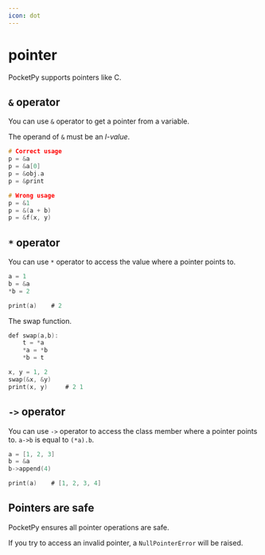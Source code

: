 ```yaml
---
icon: dot
---
```


# pointer

PocketPy supports pointers like C.

## `&` operator

You can use `&` operator to get a pointer from a variable.

The operand of `&` must be an *l-value*.

```c
# Correct usage
p = &a
p = &a[0]
p = &obj.a
p = &print

# Wrong usage
p = &1
p = &(a + b)
p = &f(x, y)
```

## `*` operator

You can use `*` operator to access the value where a pointer points to.

```c
a = 1
b = &a
*b = 2

print(a)    # 2
```

The swap function.

```c
def swap(a,b):
    t = *a
    *a = *b
    *b = t

x, y = 1, 2
swap(&x, &y)
print(x, y)     # 2 1
```

## `->` operator

You can use `->` operator to access the class member where a pointer points to. `a->b` is equal to `(*a).b`.

```c
a = [1, 2, 3]
b = &a
b->append(4)

print(a)    # [1, 2, 3, 4]
```

## Pointers are safe

PocketPy ensures all pointer operations are safe.

If you try to access an invalid pointer, a `NullPointerError` will be raised.